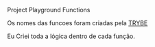 Project Playground Functions

Os nomes das funcoes foram criadas pela [TRYBE](https://www.betrybe.com/)

Eu Criei toda a lógica dentro de cada função.
